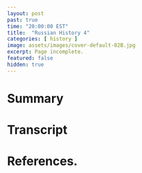 ```yaml
---
layout: post
past: true
time: "20:00:00 EST"
title:  "Russian History 4"
categories: [ history ]
image: assets/images/cover-default-02B.jpg
excerpt: Page incomplete.
featured: false
hidden: true
---
```


<!-- # Title brainstorm

 -->

<!-- # Exerpt

-->

# Summary

# Transcript

# References.
